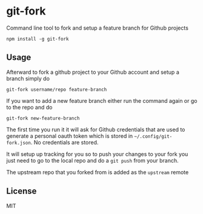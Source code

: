 # git-fork

Command line tool to fork and setup a feature branch for Github projects

	npm install -g git-fork

## Usage

Afterward to fork a github project to your Github account and setup a branch simply do

	git-fork username/repo feature-branch

If you want to add a new feature branch either run the command again or go to the repo and do

	git-fork new-feature-branch

The first time you run it it will ask for Github credentials that are used to generate a personal oauth token
which is stored in `~/.config/git-fork.json`. No credentials are stored.

It will setup up tracking for you so to push your changes to your fork you just need to
go to the local repo and do a `git push` from your branch.

The upstream repo that you forked from is added as the `upstream` remote

## License

MIT